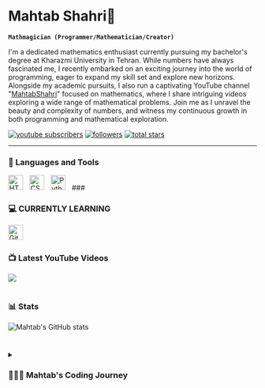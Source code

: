 # Mahtab Shahri🌛

**`Mathmagician (Programmer/Mathematician/Creator)`**

I'm a dedicated mathematics enthusiast currently pursuing my bachelor's degree at Kharazmi University in Tehran. While numbers have always fascinated me, I recently embarked on an exciting journey into the world of programming, eager to expand my skill set and explore new horizons. Alongside my academic pursuits, I also run a captivating YouTube channel "[MahtabShahri][youtube]" focused on mathematics, where I share intriguing videos exploring a wide range of mathematical problems. Join me as I unravel the beauty and complexity of numbers, and witness my continuous growth in both programming and mathematical exploration.

   <p align="left">
      <a href="https://www.youtube.com/@mahtabshahri?sub_confirmation=1">
         <img alt="youtube subscribers" title="Subscribe to my YouTube channel" src="https://custom-icon-badges.demolab.com/youtube/channel/subscribers/UC2WHjPDvbE6O328n17ZGcfg?color=%23E05D44&label=SUBSCRIBE&logo=video&logoColor=white&style=for-the-badge&labelColor=CE4630"/></a> 
      <a href="https://github.com/mahtabshahri?tab=followers">
         <img alt="followers" title="Follow me on Github" src="https://custom-icon-badges.demolab.com/github/followers/mahtabshahri?color=236ad3&labelColor=1155ba&style=for-the-badge&logo=person-add&label=Follow&logoColor=white"/></a>
      <a href="https://github.com/mahtabshahri?tab=repositories&sort=stargazers">
         <img alt="total stars" title="Total stars on GitHub" src="https://custom-icon-badges.demolab.com/github/stars/mahtabshahri?color=55960c&style=for-the-badge&labelColor=488207&logo=star"/></a>
   </p>

---

### 🧰 Languages and Tools

<img align="left" alt="HTML" width="30px" style="padding-right:10px;" src="https://cdn.jsdelivr.net/gh/devicons/devicon/icons/html5/html5-plain.svg" />
<img align="left" alt="CSS" width="30px" style="padding-right:10px;" src="https://cdn.jsdelivr.net/gh/devicons/devicon/icons/css3/css3-plain.svg" />
<img align="left" alt="Python" width="30px" style="padding-right:10px;" src="https://cdn.jsdelivr.net/gh/devicons/devicon/icons/python/python-plain.svg" />
<br />
###

### 💻 CURRENTLY LEARNING 
<img align="left" alt="Git" width="30px" style="padding-right:10px;" src="https://cdn.jsdelivr.net/gh/devicons/devicon/icons/git/git-original.svg" />
<br />

#

### 📺 Latest YouTube Videos

<!-- BEGIN YOUTUBE-CARDS -->

<!-- END YOUTUBE-CARDS -->

[<img src="https://custom-icon-badges.demolab.com/badge/-Subscribe%20For%20More-red?style=for-the-badge&logo=video&logoColor=white"/>](https://www.youtube.com/@mahtabshahri?sub_confirmation=1)

#

### 📊 Stats

![Mahtab's GitHub stats](https://github-readme-stats.vercel.app/api?username=mahtabshahri&show_icons=true&theme=gruvbox)

<!-- ![GitHub Streak](https://streak-stats.demolab.com?user=mahtabshahri&theme=gruvbox&border_radius=4.5) -->

#

<details>
 <summary><h3>👩🏻‍💻 Mahtab's Coding Journey</h3></summary>
   As a budding programmer, I am constantly seeking opportunities to enhance my abilities in this field. With an insatiable curiosity and a determination to learn, I'm excited to dive deeper into the realm of coding, unraveling complex algorithms and crafting elegant solutions. Mathematics meets programming in my world! As a passionate mathematics student at Kharazmi University in Tehran, I'm on a mission to merge the power of numbers with the art of coding. With a thirst for knowledge, I've recently embarked on a programming journey, eager to unlock new dimensions of problem-solving. Armed with my mathematical prowess, I'm determined to create innovative solutions and algorithms that push the boundaries of what's possible. Join me as I weave the elegance of math into the fabric of programming, crafting a symphony of logic and creativity.🌱

[youtube]: https://youtube.com/@mahtabshahri
<!--

